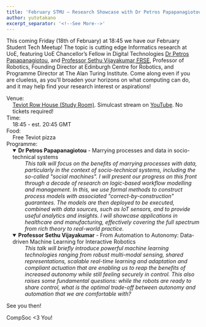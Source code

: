 ```yaml
---
title: 'February STMU — Research Showcase with Dr Petros Papapanagiotou and Prof Sethu Vijayakumar'
author: yutotakano
excerpt_separator: '<!--See More-->'
---
```


<p>This coming Friday (<time datetime="2022-02-18 18:45Z">18th of February</time>) at 18:45 we have our February Student Tech Meetup! The topic is cutting edge Informatics research at UoE, featuring UoE Chancellor’s Fellow in Digital Technologies <a href="https://homepages.inf.ed.ac.uk/ppapapan/">Dr Petros Papapanagiotou</a>, and <a href="https://homepages.inf.ed.ac.uk/svijayak/">Professor Sethu Vijayakumar <abbr title="Fellowship of the Royal Society of Edinburgh">FRSE</abbr></a>, Professor of Robotics, Founding Director at Edinburgh Centre for Robotics, and Programme Director at The Alan Turing Institute. Come along even if you are clueless, as you'll broaden your horizons on what computing can do, and it may help find your research interest or aspirations!</p>
<dl><!--The following dt/dd are on one line to make the automatically generated excerpt (meta-description tag) cleaner-->
    <dt>Venue:</dt> <dd style="margin-left: 1rem"><a href="https://www.google.com/maps/place/Teviot+Row+House/@55.9450239,-3.1890559,18.61z/data=!4m9!1m2!2m1!1sTeviot+study+room!3m5!1s0x4887c7849d6aa7c9:0xddf6a9cb45ba732a!8m2!3d55.9450989!4d-3.1886356!15sChFUZXZpb3Qgc3R1ZHkgcm9vbVoTIhF0ZXZpb3Qgc3R1ZHkgcm9vbZIBDXN0dWRlbnRfdW5pb26aASRDaGREU1VoTk1HOW5TMFZKUTBGblNVTlJOM0JMTFd0blJSQUI?hl=en">Teviot Row House (Study Room)</a>. Simulcast stream on <a href="https://www.youtube.com/channel/UCOEMTnIKR29AnSVVdLQZg3Q" title="Click to go to the CompSoc YouTube channel">YouTube</a>. No tickets required!</dd>
    <dt>Time:</dt> <dd style="margin-left: 1rem">18:45 - est. 20:45 GMT</dd>
    <dt>Food:</dt> <dd style="margin-left: 1rem">Free Teviot pizza</dd>
    <dt>Programme:</dt>
    <dd style="margin-left: 1rem">
        <details open>
            <summary><b>Dr Petros Papapanagiotou</b> - Marrying processes and data in socio-technical systems</summary>
            <quote style="font-style: italic; display: block; padding-left: 2rem">
                This talk will focus on the benefits of marrying processes with data, particularly in the context of socio-technical systems, including the so-called "social machines". I will present our progress on this front through a decade of research on logic-based workflow modelling and management. In this, we use formal methods to construct process models with associated "correct-by-construction" guarantees. The models are then deployed to be executed, combined with data sources, such as IoT sensors, and to provide useful analytics and insights. I will showcase applications in healthcare and manufacturing, effectively covering the full spectrum from rich theory to real-world practice.
            </quote>
        </details>
        <details open>
            <summary><b>Professor Sethu Vijayakumar</b> - From Automation to Autonomy: Data-driven Machine Learning for Interactive Robotics</summary>
            <quote style="font-style: italic; display: block; padding-left: 2rem">
                This talk will briefly introduce powerful machine learning technologies ranging from robust multi-modal sensing, shared representations, scalable real-time learning and adaptation and compliant actuation that are enabling us to reap the benefits of increased autonomy while still feeling securely in control. This also raises some fundamental questions: while the robots are ready to share control, what is the optimal trade-off between autonomy and automation that we are comfortable with?
            </quote>
        </details>
    </dd>
</dl>

<p>See you then!</p>

<p>CompSoc &lt;3 You!</p>
